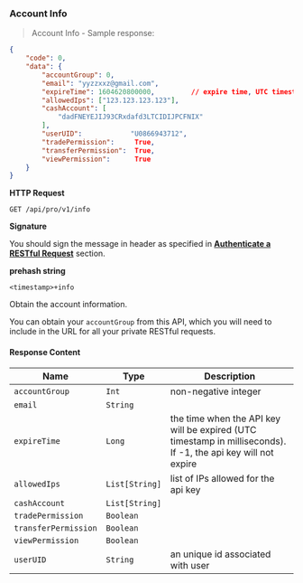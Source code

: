 ### Account Info

> Account Info - Sample response:

```json
{
    "code": 0,
    "data": {
        "accountGroup": 0,
        "email": "yyzzxxz@gmail.com",
        "expireTime": 1604620800000,         // expire time, UTC timestamp in milliseconds. If -1, the api key will not expire
        "allowedIps": ["123.123.123.123"],
        "cashAccount": [
            "dadFNEYEJIJ93CRxdafd3LTCIDIJPCFNIX"
        ],
        "userUID":            "U0866943712",
        "tradePermission":     True,
        "transferPermission":  True,
        "viewPermission":      True
    }
}
```

**HTTP Request** 

`GET /api/pro/v1/info`

**Signature**

You should sign the message in header as specified in [**Authenticate a RESTful Request**](#sign-a-request) section.

**prehash string** 

`<timestamp>+info`

Obtain the account information. 

You can obtain your `accountGroup` from this API, which you will need to include in the URL for all your private RESTful requests.

#### Response Content

 Name                 | Type           | Description
--------------------- | -------------- | --------------------- 
 `accountGroup`       | `Int`          | non-negative integer
 `email`              | `String`       | 
 `expireTime`         | `Long`         | the time when the API key will be expired (UTC timestamp in milliseconds). If -1, the api key will not expire
 `allowedIps`         | `List[String]` | list of IPs allowed for the api key
 `cashAccount`        | `List[String]` | 
 `tradePermission`    | `Boolean`      | 
 `transferPermission` | `Boolean`      | 
 `viewPermission`     | `Boolean`      | 
 `userUID`            | `String`       | an unique id associated with user

